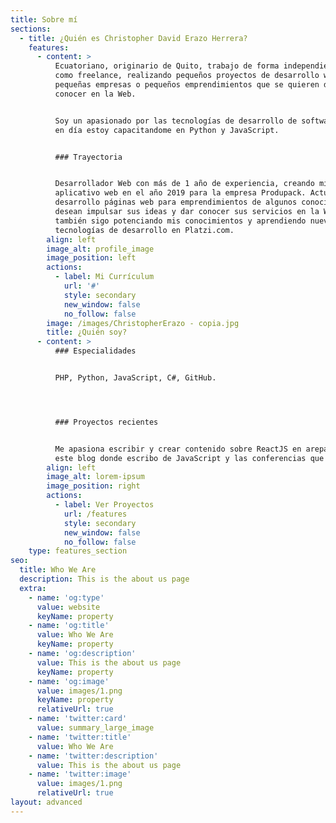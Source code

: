 ```yaml
---
title: Sobre mí
sections:
  - title: ¿Quién es Christopher David Erazo Herrera?
    features:
      - content: >
          Ecuatoriano, originario de Quito, trabajo de forma independiente o
          como freelance, realizando pequeños proyectos de desarrollo web para
          pequeñas empresas o pequeños emprendimientos que se quieren dar a
          conocer en la Web.


          Soy un apasionado por las tecnologías de desarrollo de software, hoy
          en día estoy capacitandome en Python y JavaScript.


          ### Trayectoria


          Desarrollador Web con más de 1 año de experiencia, creando mi primer
          aplicativo web en el año 2019 para la empresa Produpack. Actualmente
          desarrollo páginas web para emprendimientos de algunos conocidos que
          desean impulsar sus ideas y dar conocer sus servicios en la Web y
          también sigo potenciando mis conocimientos y aprendiendo nuevas
          tecnologías de desarrollo en Platzi.com.
        align: left
        image_alt: profile_image
        image_position: left
        actions:
          - label: Mi Currículum
            url: '#'
            style: secondary
            new_window: false
            no_follow: false
        image: /images/ChristopherErazo - copia.jpg
        title: ¿Quién soy?
      - content: >
          ### Especialidades


          PHP, Python, JavaScript, C#, GitHub.




          ### Proyectos recientes


          Me apasiona escribir y crear contenido sobre ReactJS en arepa.dev y en
          este blog donde escribo de JavaScript y las conferencias que imparto.
        align: left
        image_alt: lorem-ipsum
        image_position: right
        actions:
          - label: Ver Proyectos
            url: /features
            style: secondary
            new_window: false
            no_follow: false
    type: features_section
seo:
  title: Who We Are
  description: This is the about us page
  extra:
    - name: 'og:type'
      value: website
      keyName: property
    - name: 'og:title'
      value: Who We Are
      keyName: property
    - name: 'og:description'
      value: This is the about us page
      keyName: property
    - name: 'og:image'
      value: images/1.png
      keyName: property
      relativeUrl: true
    - name: 'twitter:card'
      value: summary_large_image
    - name: 'twitter:title'
      value: Who We Are
    - name: 'twitter:description'
      value: This is the about us page
    - name: 'twitter:image'
      value: images/1.png
      relativeUrl: true
layout: advanced
---
```


